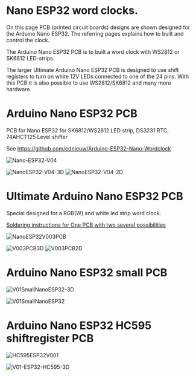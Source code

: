 # Nano ESP32 word clocks.
On this page PCB (printed circuit boards) designs are shown designed for the Arduino Nano ESP32. The referring pages explains how to built and control the clock. 

The Arduino Nano ESP32 PCB is to built a word clock with WS2812 or SK6812 LED-strips.

The larger Ultimate Arduino Nano ESP32 PCB is designed to use shift registers to turn on white 12V LEDs connected to one of the 24 pins. With this PCB it is also possible to use WS2812/SK6812 and many more hardware.

# Arduino Nano ESP32 PCB
PCB for Nano ESP32 for SK6812/WS2812 LED strip, DS3231 RTC, 74AHCT125 Level shifter

See https://github.com/ednieuw/Arduino-ESP32-Nano-Wordclock

![Nano-ESP32-V04](https://github.com/user-attachments/assets/0a5dc063-3f68-4590-b57e-a2cfc42f2139)

![NanoESP32-V04-3D](https://github.com/user-attachments/assets/c0bad2fc-b6cb-43bb-b337-e3dcf18a8eec)
![NanoESP32-V04-2D](https://github.com/user-attachments/assets/619cf270-53bd-4515-a15f-15e4fcc81632)


# Ultimate Arduino Nano ESP32 PCB
Special designed for a RGB(W) and white led strip word clock.

[Soldering instructions for One PCB with two several possibilities](https://github.com/ednieuw/NanoESP32-BW-RGBW-clock)

![NanoESP32V003PCB](https://github.com/user-attachments/assets/22a7ba0e-0e0a-483a-a803-4cac12787072)

![V003PCB3D](https://github.com/user-attachments/assets/cb444fba-6033-4208-a78f-6140238521d5)
![V003PCB2D](https://github.com/user-attachments/assets/229abf0c-8183-42c5-ab3f-3929a6f7c0e5)

# Arduino Nano ESP32 small PCB

![V01SmallNanoESP32-3D](https://github.com/user-attachments/assets/3cbaeeb8-033d-4a96-bb78-8305fb31b7e7)

![V01SmallNanoESP32](https://github.com/user-attachments/assets/631a7059-251f-4fd8-96d1-af974e23e4f4)

# Arduino Nano ESP32 HC595 shiftregister PCB

![HC595ESP32V001](https://github.com/user-attachments/assets/02effc77-bdda-45f5-ae33-9528c1fe3c98)

![V01-ESP32-HC595-3D](https://github.com/user-attachments/assets/6047da68-eb7f-4b65-94bd-2603567507c3)
